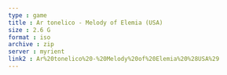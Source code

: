 ```yaml
---
type : game
title : Ar tonelico - Melody of Elemia (USA)
size : 2.6 G
format : iso
archive : zip
server : myrient
link2 : Ar%20tonelico%20-%20Melody%20of%20Elemia%20%28USA%29
---
```

